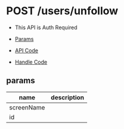 # POST /users/unfollow

- This API is Auth Required

- [Params](#params)
- [API Code](/kyoppie/kyoppie-api/blob/master/src/endpoints/users/unfollow.js)
- [Handle Code](/kyoppie/kyoppie-api/blob/master/src/handlers/web/users/unfollow.js)

## params


name|description
---|---
screenName|
id|
